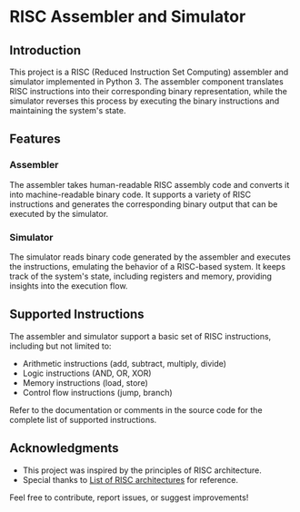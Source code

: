 # RISC Assembler and Simulator

## Introduction

This project is a RISC (Reduced Instruction Set Computing) assembler and simulator implemented in Python 3. The assembler component translates RISC instructions into their corresponding binary representation, while the simulator reverses this process by executing the binary instructions and maintaining the system's state.

## Features

### Assembler

The assembler takes human-readable RISC assembly code and converts it into machine-readable binary code. It supports a variety of RISC instructions and generates the corresponding binary output that can be executed by the simulator.

### Simulator

The simulator reads binary code generated by the assembler and executes the instructions, emulating the behavior of a RISC-based system. It keeps track of the system's state, including registers and memory, providing insights into the execution flow.

## Supported Instructions

The assembler and simulator support a basic set of RISC instructions, including but not limited to:

- Arithmetic instructions (add, subtract, multiply, divide)
- Logic instructions (AND, OR, XOR)
- Memory instructions (load, store)
- Control flow instructions (jump, branch)

Refer to the documentation or comments in the source code for the complete list of supported instructions.

## Acknowledgments

- This project was inspired by the principles of RISC architecture.
- Special thanks to [List of RISC architectures](https://en.wikipedia.org/wiki/List_of_RISC_architectures) for reference.

Feel free to contribute, report issues, or suggest improvements!
